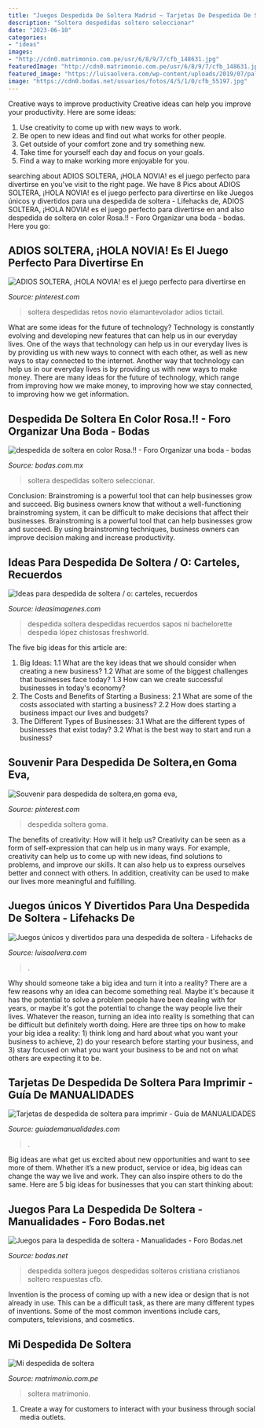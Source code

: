 ```yaml
---
title: "Juegos Despedida De Soltera Madrid ~ Tarjetas De Despedida De Soltera Para Imprimir"
description: "Soltera despedidas soltero seleccionar"
date: "2023-06-10"
categories:
- "ideas"
images:
- "http://cdn0.matrimonio.com.pe/usr/6/8/9/7/cfb_148631.jpg"
featuredImage: "http://cdn0.matrimonio.com.pe/usr/6/8/9/7/cfb_148631.jpg"
featured_image: "https://luisaolvera.com/wp-content/uploads/2019/07/palabras-desordenadas-juego-despedida-soltera.jpg"
image: "https://cdn0.bodas.net/usuarios/fotos/4/5/1/0/cfb_55197.jpg"
---
```



Creative ways to improve productivity
Creative ideas can help you improve your productivity. Here are some ideas: 
1. Use creativity to come up with new ways to work.
2. Be open to new ideas and find out what works for other people. 
3. Get outside of your comfort zone and try something new. 
4. Take time for yourself each day and focus on your goals. 
5. Find a way to make working more enjoyable for you.

	

		
searching about ADIOS SOLTERA, ¡HOLA NOVIA! es el juego perfecto para divertirse en you've visit to the right page. We have 8 Pics about ADIOS SOLTERA, ¡HOLA NOVIA! es el juego perfecto para divertirse en like Juegos únicos y divertidos para una despedida de soltera - Lifehacks de, ADIOS SOLTERA, ¡HOLA NOVIA! es el juego perfecto para divertirse en and also despedida de soltera en color Rosa.!! - Foro Organizar una boda - bodas. Here you go:
		
    
## ADIOS SOLTERA, ¡HOLA NOVIA! Es El Juego Perfecto Para Divertirse En

<img loading=lazy src="https://i.pinimg.com/736x/a7/ca/85/a7ca8545d363aac4c84cfadb08b6a14c.jpg" onerror="this.onerror=null;this.src='https://tse3.mm.bing.net/th?id=OIP.Hr9d8hM4MiDXvy-g2wBvUAHaHa&amp;pid=15.1';" alt="ADIOS SOLTERA, ¡HOLA NOVIA! es el juego perfecto para divertirse en">

_Source: pinterest.com_

>soltera despedidas retos novio elamantevolador adios tictail. 

	

What are some ideas for the future of technology?
Technology is constantly evolving and developing new features that can help us in our everyday lives. One of the ways that technology can help us in our everyday lives is by providing us with new ways to connect with each other, as well as new ways to stay connected to the internet. Another way that technology can help us in our everyday lives is by providing us with new ways to make money. There are many ideas for the future of technology, which range from improving how we make money, to improving how we stay connected, to improving how we get information.

    
## Despedida De Soltera En Color Rosa.!! - Foro Organizar Una Boda - Bodas

<img loading=lazy src="https://cdn0.bodas.com.mx/usr/8/4/3/1/cfb_1422773.jpg" onerror="this.onerror=null;this.src='https://tse4.mm.bing.net/th?id=OIP.x4HxqgznDnHenNAP9vWpywHaFn&amp;pid=15.1';" alt="despedida de soltera en color Rosa.!! - Foro Organizar una boda - bodas">

_Source: bodas.com.mx_

>soltera despedidas soltero seleccionar. 

	

Conclusion: Brainstroming is a powerful tool that can help businesses grow and succeed.
Big business owners know that without a well-functioning brainstroming system, it can be difficult to make decisions that affect their businesses. Brainstroming is a powerful tool that can help businesses grow and succeed. By using brainstroming techniques, business owners can improve decision making and increase productivity.

    
## Ideas Para Despedida De Soltera / O: Carteles, Recuerdos

<img loading=lazy src="https://ideasimagenes.com/wp-content/uploads/2016/06/f5144aecb483ce33c1cef4ee6624b61f.jpg" onerror="this.onerror=null;this.src='https://tse3.mm.bing.net/th?id=OIP.Lg7vRfMv9jT8jf1fxWIykgHaKp&amp;pid=15.1';" alt="Ideas para despedida de soltera / o: carteles, recuerdos">

_Source: ideasimagenes.com_

>despedida soltera despedidas recuerdos sapos ni bachelorette despedia lópez chistosas freshworld. 

	

The five big ideas for this article are:
1. Big Ideas: 
1.1 What are the key ideas that we should consider when creating a new business? 
1.2 What are some of the biggest challenges that businesses face today? 
1.3 How can we create successful businesses in today's economy? 
2. The Costs and Benefits of Starting a Business: 
2.1 What are some of the costs associated with starting a business? 
2.2 How does starting a business impact our lives and budgets? 
3. The Different Types of Businesses: 
3.1 What are the different types of businesses that exist today? 
3.2 What is the best way to start and run a business?

    
## Souvenir Para Despedida De Soltera,en Goma Eva,

<img loading=lazy src="https://i.pinimg.com/originals/97/89/14/9789146b4ff4ac6c4f229c4b55b00657.jpg" onerror="this.onerror=null;this.src='https://tse4.mm.bing.net/th?id=OIP.tMImlwF9DH9uZ7hbEXtNFgHaJ4&amp;pid=15.1';" alt="Souvenir para despedida de soltera,en goma eva,">

_Source: pinterest.com_

>despedida soltera goma. 

	

The benefits of creativity: How will it help us?
Creativity can be seen as a form of self-expression that can help us in many ways. For example, creativity can help us to come up with new ideas, find solutions to problems, and improve our skills. It can also help us to express ourselves better and connect with others. In addition, creativity can be used to make our lives more meaningful and fulfilling.

    
## Juegos únicos Y Divertidos Para Una Despedida De Soltera - Lifehacks De

<img loading=lazy src="https://luisaolvera.com/wp-content/uploads/2019/07/palabras-desordenadas-juego-despedida-soltera.jpg" onerror="this.onerror=null;this.src='https://tse2.mm.bing.net/th?id=OIP.6ZJXqJmIdy6fGUGcFe8dQwHaDt&amp;pid=15.1';" alt="Juegos únicos y divertidos para una despedida de soltera - Lifehacks de">

_Source: luisaolvera.com_

>. 

	

Why should someone take a big idea and turn it into a reality?
There are a few reasons why an idea can become something real. Maybe it's because it has the potential to solve a problem people have been dealing with for years, or maybe it's got the potential to change the way people live their lives. Whatever the reason, turning an idea into reality is something that can be difficult but definitely worth doing. Here are three tips on how to make your big idea a reality: 1) think long and hard about what you want your business to achieve, 2) do your research before starting your business, and 3) stay focused on what you want your business to be and not on what others are expecting it to be.

    
## Tarjetas De Despedida De Soltera Para Imprimir - Guía De MANUALIDADES

<img loading=lazy src="http://www.guiademanualidades.com/wp-content/uploads/2011/02/Tarjetas-para-despedida-de-soltera-para-imprimir-19.jpg" onerror="this.onerror=null;this.src='https://tse2.mm.bing.net/th?id=OIP.TcQyowCsjdansY5TlLaajAHaKQ&amp;pid=15.1';" alt="Tarjetas de despedida de soltera para imprimir - Guía de MANUALIDADES">

_Source: guiademanualidades.com_

>. 

	

Big ideas are what get us excited about new opportunities and want to see more of them. Whether it’s a new product, service or idea, big ideas can change the way we live and work. They can also inspire others to do the same. Here are 5 big ideas for businesses that you can start thinking about: 

    
## Juegos Para La Despedida De Soltera - Manualidades - Foro Bodas.net

<img loading=lazy src="https://cdn0.bodas.net/usuarios/fotos/4/5/1/0/cfb_55197.jpg" onerror="this.onerror=null;this.src='https://tse1.mm.bing.net/th?id=OIP.CpTh2WX0tEaQ5-XzeXzdAAHaGe&amp;pid=15.1';" alt="Juegos para la despedida de soltera - Manualidades - Foro Bodas.net">

_Source: bodas.net_

>despedida soltera juegos despedidas solteros cristiana cristianos soltero respuestas cfb. 

	

Invention is the process of coming up with a new idea or design that is not already in use. This can be a difficult task, as there are many different types of inventions. Some of the most common inventions include cars, computers, televisions, and cosmetics.

    
## Mi Despedida De Soltera

<img loading=lazy src="http://cdn0.matrimonio.com.pe/usr/6/8/9/7/cfb_148631.jpg" onerror="this.onerror=null;this.src='https://tse2.mm.bing.net/th?id=OIP.6gQ0I5QQ54bb6fCrwEACpAHaJ4&amp;pid=15.1';" alt="Mi despedida de soltera">

_Source: matrimonio.com.pe_

>soltera matrimonio. 

	

1. Create a way for customers to interact with your business through social media outlets.

